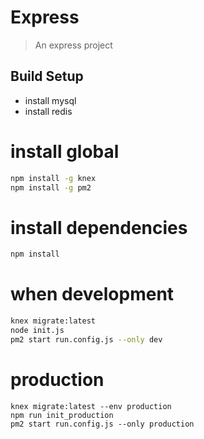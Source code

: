 # Express

> An express project

## Build Setup
* install mysql
* install redis

# install global
```bash
npm install -g knex
npm install -g pm2
```
# install dependencies
``` bash
npm install
```


# when development
``` bash
knex migrate:latest
node init.js
pm2 start run.config.js --only dev
```
# production
```
knex migrate:latest --env production
npm run init_production
pm2 start run.config.js --only production 
```
